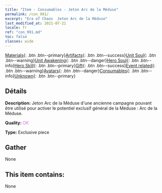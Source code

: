 ```yaml
---
title: "Item - Consumables - Jeton Arc de la Méduse"
permalink: /con_991/
excerpt: "Era of Chaos  Jeton Arc de la Méduse"
last_modified_at: 2021-07-21
locale: fr
ref: "con_991.md"
toc: false
classes: wide
---
```

 [Materials](/ItemsFR/){: .btn .btn--primary}[Artifacts](/ItemsFR/Artifacts/){: .btn .btn--success}[Unit Soul](/ItemsFR/UnitSoul/){: .btn .btn--warning}[Unit Awakening](/ItemsFR/UnitAwakening/){: .btn .btn--danger}[Hero Soul](/ItemsFR/HeroSoul/){: .btn .btn--info}[Hero Skill](/ItemsFR/HeroSkill/){: .btn .btn--primary}[Gift](/ItemsFR/Gift/){: .btn .btn--success}[Event related](/ItemsFR/Events/){: .btn .btn--warning}[Avatars](/ItemsFR/Avatars/){: .btn .btn--danger}[Consumables](/ItemsFR/Consumables/){: .btn .btn--info}[Unknown](/ItemsFR/Unknown/){: .btn .btn--primary}

## Détails
 **Description:** Jeton Arc de la Méduse d'une ancienne campagne pouvant être utilisé pour activer le potentiel exclusif général de la Méduse : Arc de la Méduse.

 **Quality:** <span style="color: #DA70D6">OK</span>

 **Type:** Exclusive piece

## Gather

  None

## This item contains:

  None

